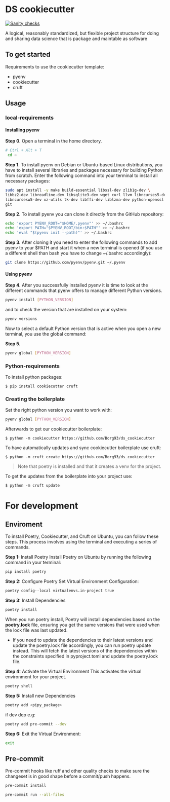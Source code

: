 # DS cookiecutter

[![Sanity checks](https://github.com/Swedish-National-Archives-AI-lab/package_cookiecutter/actions/workflows/test.yml/badge.svg)](https://github.com/Swedish-National-Archives-AI-lab/package_cookiecutter/actions/workflows/test.yml)

A logical, reasonably standardized, but flexible project structure for doing and sharing data science that is package and maintable as software

## To get started

Requirements to use the cookiecutter template:

- pyenv
- cookiecutter
- cruft

## Usage

### local-requirements

#### Installing pyenv

**Step 0.**
Open a terminal in the home directory.

```bash
# Ctrl + Alt + T
 cd ~
```

**Step 1.**
To install pyenv on Debian or Ubuntu-based Linux distributions, you have to install several libraries and packages necessary for building Python from scratch. Enter the following command into your terminal to install all necessary packages:

```bash
sudo apt install -y make build-essential libssl-dev zlib1g-dev \
libbz2-dev libreadline-dev libsqlite3-dev wget curl llvm libncurses5-dev \
libncursesw5-dev xz-utils tk-dev libffi-dev liblzma-dev python-openssl \
git
```

**Step 2.**
To install pyenv you can clone it directly from the GitHub repository:

```bash
echo 'export PYENV_ROOT="$HOME/.pyenv"' >> ~/.bashrc
echo 'export PATH="$PYENV_ROOT/bin:$PATH"' >> ~/.bashrc
echo 'eval "$(pyenv init --path)"' >> ~/.bashrc
```

**Step 3.**
After cloning it you need to enter the following commands to add pyenv to your $PATH and start it when a new terminal is opened (if you use a different shell than bash you have to change ~/.bashrc accordingly):

```bash
git clone https://github.com/pyenv/pyenv.git ~/.pyenv
```

#### Using pyenv

**Step 4.**
After you successfully installed pyenv it is time to look at the different commands that pyenv offers to manage different Python versions.

```bash
pyenv install [PYTHON_VERSION]
```

and to check the version that are installed on your system:

```bash
pyenv versions
```

Now to select a default Python version that is active when you open a new terminal, you use the global command:

**Step 5.**

```bash
pyenv global [PYTHON_VERSION]
```

### Python-requirements

To install python packages:

`$ pip install cookiecutter cruft `

### Creating the boilerplate

Set the right python version you want to work with:

```bash
pyenv global [PYTHON_VERSION]
```

Afterwards to get our cookiecutter boilerplate:

`$ python -m cookiecutter https://github.com/Borg93/ds_cookiecutter
`

To have automatically updates and sync cookiecutter boilerplate use cruft:

`$ python -m cruft create https://github.com/Borg93/ds_cookiecutter
`

> Note that poetry is installed and that it creates a venv for the project.

To get the updates from the boilerplate into your project use:

`$ python -m cruft update
`

# For development

## Enviroment

To install Poetry, Cookiecutter, and Cruft on Ubuntu, you can follow these steps. This process involves using the terminal and executing a series of commands.

**Step 1:** Install Poetry
Install Poetry on Ubuntu by running the following command in your terminal:

```bash
pip install poetry
```

**Step 2:** Configure Poetry
Set Virtual Environment Configuration:

```bash
poetry config--local virtualenvs.in-project true
```

**Step 3:** Install Dependencies

```bash
poetry install
```

When you run poetry install, Poetry will install dependencies based on the **poetry.lock** file, ensuring you get the same versions that were used when the lock file was last updated.

- If you need to update the dependencies to their latest versions and update the poetry.lock file accordingly, you can run poetry update instead. This will fetch the latest versions of the dependencies within the constraints specified in pyproject.toml and update the poetry.lock file.

**Step 4:** Activate the Virtual Environment
This activates the virtual environment for your project.

```bash
poetry shell
```

**Step 5:** Install new Dependencies

```bash
poetry add <pipy_package>
```

if dev dep e.g:

```bash
poetry add pre-commit --dev
```

**Step 6:** Exit the Virtual Environment:

```bash
exit
```

## Pre-commit

Pre-commit hooks like ruff and other quality checks to make sure the changeset is in good shape before a commit/push happens.

```bash
pre-commit install
```

```bash
pre-commit run --all-files
```
